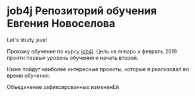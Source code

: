 # job4j Репозиторий обучения Евгения Новоселова
Let's study java!

Прохожу обучение по курсу [job4j](http://job4j.ru). Цель на январь и февраль 2019 пройти первый уровень обучения и начать второй.

Ниже пойдут наиболее интересные проекты, которые я реализовал во время обучения.

Объединение зафиксированных измененЕй